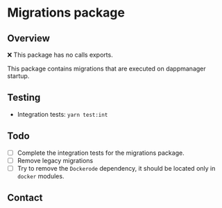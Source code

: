 # Migrations package

## Overview

❌ This package has no calls exports.

This package contains migrations that are executed on dappmanager startup.

## Testing

- Integration tests: `yarn test:int`

## Todo

- [ ] Complete the integration tests for the migrations package.
- [ ] Remove legacy migrations
- [ ] Try to remove the `Dockerode` dependency, it should be located only in `docker` modules.

## Contact
